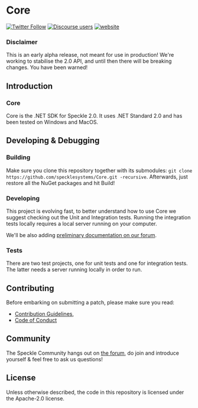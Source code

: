 # Core

[![Twitter Follow](https://img.shields.io/twitter/follow/SpeckleSystems?style=social)](https://twitter.com/SpeckleSystems) [![Discourse users](https://img.shields.io/discourse/users?server=https%3A%2F%2Fdiscourse.speckle.works&style=flat-square)](https://discourse.speckle.works) [![website](https://img.shields.io/badge/www-speckle.systems-royalblue?style=flat-square)](https://speckle.systems)

### **Disclaimer**

This is an early alpha release, not meant for use in production! We're working to stabilise the 2.0 API, and until then there will be breaking changes. You have been warned!

## Introduction

### Core

Core is the .NET SDK for Speckle 2.0. It uses .NET Standard 2.0 and has been tested on Windows and MacOS.

## Developing & Debugging

### Building

Make sure you clone this repository together with its submodules: `git clone https://github.com/specklesystems/Core.git -recursive`.
Afterwards, just restore all the NuGet packages and hit Build!

### Developing

This project is evolving fast, to better understand how to use Core we suggest checking out the Unit and Integration tests. Running the integration tests locally requires a local server running on your computer.

We'll be also adding [preliminary documentation on our forum](https://discourse.speckle.works/c/speckle-insider/10).

### Tests

There are two test projects, one for unit tests and one for integration tests. The latter needs a server running locally in order to run.

## Contributing

Before embarking on submitting a patch, please make sure you read:

- [Contribution Guidelines](CONTRIBUTING.md),
- [Code of Conduct](CODE_OF_CONDUCT.md)

## Community

The Speckle Community hangs out on [the forum](https://discourse.speckle.works), do join and introduce yourself & feel free to ask us questions!

## License

Unless otherwise described, the code in this repository is licensed under the Apache-2.0 license.
